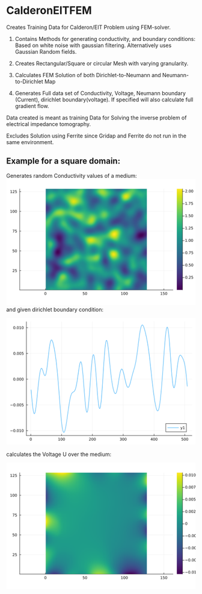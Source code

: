 # CalderonEITFEM

Creates Training Data for Calderon/EIT Problem using FEM-solver.

1. Contains Methods for generating conductivity, and boundary conditions:
   Based on white noise with gaussian filtering. 
   Alternatively uses Gaussian Random fields. 

2. Creates Rectangular/Square or circular Mesh with varying granularity.

3. Calculates FEM Solution of both Dirichlet-to-Neumann and Neumann-to-Dirichlet Map

4. Generates Full data set of Conductivity, Voltage, Neumann boundary (Current), dirichlet boundary(voltage). If specified will also calculate full gradient flow. 

Data created is meant as training Data for Solving the inverse problem of electrical impedance tomography.

Excludes Solution using Ferrite since Gridap and Ferrite do not run in the same environment.



## Example for a square domain:
Generates random Conductivity values of a medium: 
![Conductivity of a medium](images/conductivity.svg)
and given dirichlet boundary condition:

![](images/dirichlet.svg)

calculates the Voltage U over the medium:

![](images/Voltage.svg) 